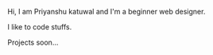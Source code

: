 Hi, I am Priyanshu katuwal and I'm a beginner web designer. 

I like to code stuffs.

Projects soon...
